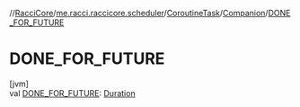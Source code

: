 //[RacciCore](../../../../index.md)/[me.racci.raccicore.scheduler](../../index.md)/[CoroutineTask](../index.md)/[Companion](index.md)/[DONE_FOR_FUTURE](-d-o-n-e_-f-o-r_-f-u-t-u-r-e.md)

# DONE_FOR_FUTURE

[jvm]\
val [DONE_FOR_FUTURE](-d-o-n-e_-f-o-r_-f-u-t-u-r-e.md): [Duration](https://kotlinlang.org/api/latest/jvm/stdlib/kotlin.time/-duration/index.html)
